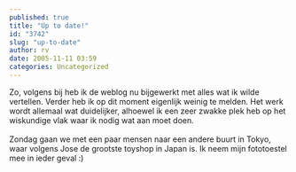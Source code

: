 ```yaml
---
published: true
title: "Up to date!"
id: "3742"
slug: "up-to-date"
author: rv
date: 2005-11-11 03:59
categories: Uncategorized
---
```

Zo, volgens bij heb ik de weblog nu bijgewerkt met alles wat ik wilde vertellen. Verder heb ik op dit moment eigenlijk weinig te melden. Het werk wordt allemaal wat duidelijker, alhoewel ik een zeer zwakke plek heb op het wiskundige vlak waar ik nodig wat aan moet doen.<br /><br />Zondag gaan we met een paar mensen naar een andere buurt in Tokyo, waar volgens Jose de grootste toyshop in Japan is. Ik neem mijn fototoestel mee in ieder geval :)